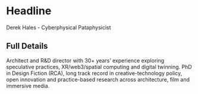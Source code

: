 # Headline

Derek Hales - Cyberphysical Pataphysicist 

## Full Details

Architect and R&D director with 30+ years’ experience exploring speculative practices, XR/web3/spatial computing and digital twinning. PhD in Design Fiction (RCA), long track record in creative-technology policy, open innovation and practice-based research across architecture, film and immersive media.

